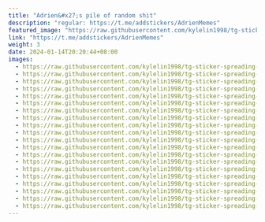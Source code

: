 ```yaml
---
title: "Adrien&#x27;s pile of random shit"
description: "regular: https://t.me/addstickers/AdrienMemes"
featured_image: "https://raw.githubusercontent.com/kylelin1998/tg-sticker-spreading-worldwide-images/main/img/316f9a33-3483-42ba-9d8d-6cfac9e29993.jpg"
link: "https://t.me/addstickers/AdrienMemes"
weight: 3
date: 2024-01-14T20:20:44+08:00
images:
  - https://raw.githubusercontent.com/kylelin1998/tg-sticker-spreading-worldwide-images/main/img/316f9a33-3483-42ba-9d8d-6cfac9e29993.jpg
  - https://raw.githubusercontent.com/kylelin1998/tg-sticker-spreading-worldwide-images/main/img/5407cf4f-b646-43e3-9a47-c577c3a8a7a3.jpg
  - https://raw.githubusercontent.com/kylelin1998/tg-sticker-spreading-worldwide-images/main/img/2e0a9f7e-9abf-4cb6-a1aa-23cfdf645216.jpg
  - https://raw.githubusercontent.com/kylelin1998/tg-sticker-spreading-worldwide-images/main/img/4111a718-9806-41a2-9652-e0bb7686ee85.jpg
  - https://raw.githubusercontent.com/kylelin1998/tg-sticker-spreading-worldwide-images/main/img/37963dd2-8935-4fdf-9332-b9b043070d1e.jpg
  - https://raw.githubusercontent.com/kylelin1998/tg-sticker-spreading-worldwide-images/main/img/dc081c3a-e609-4197-8ce4-da41c73bcaf7.jpg
  - https://raw.githubusercontent.com/kylelin1998/tg-sticker-spreading-worldwide-images/main/img/a7b513e1-8c9c-40cd-ba70-df62986b9a7a.jpg
  - https://raw.githubusercontent.com/kylelin1998/tg-sticker-spreading-worldwide-images/main/img/43bee498-f057-4f7f-a610-6093fd410db1.jpg
  - https://raw.githubusercontent.com/kylelin1998/tg-sticker-spreading-worldwide-images/main/img/93a2e893-50ef-4faa-a8f2-080ed6a1630d.jpg
  - https://raw.githubusercontent.com/kylelin1998/tg-sticker-spreading-worldwide-images/main/img/80ad5043-fbee-4a38-a4d4-ad12e76b8528.jpg
  - https://raw.githubusercontent.com/kylelin1998/tg-sticker-spreading-worldwide-images/main/img/e2771d42-779c-4d07-a883-bda18f733213.jpg
  - https://raw.githubusercontent.com/kylelin1998/tg-sticker-spreading-worldwide-images/main/img/c41ab07c-0aae-49bb-92c2-e194b9452e57.jpg
  - https://raw.githubusercontent.com/kylelin1998/tg-sticker-spreading-worldwide-images/main/img/b396ed87-807d-44a5-b170-3722b4803cbc.jpg
  - https://raw.githubusercontent.com/kylelin1998/tg-sticker-spreading-worldwide-images/main/img/c251d553-3fc7-45c7-b668-a592cbdc0baa.jpg
  - https://raw.githubusercontent.com/kylelin1998/tg-sticker-spreading-worldwide-images/main/img/4512eb33-d438-4387-ba4e-31b1f7946bf2.jpg
  - https://raw.githubusercontent.com/kylelin1998/tg-sticker-spreading-worldwide-images/main/img/847f6409-9721-4dd0-8c5b-e4a4aaeac055.jpg
  - https://raw.githubusercontent.com/kylelin1998/tg-sticker-spreading-worldwide-images/main/img/8031ec8b-104a-4217-b9d0-c4f68984863c.jpg
  - https://raw.githubusercontent.com/kylelin1998/tg-sticker-spreading-worldwide-images/main/img/aa4f12fe-96ef-48c3-ad75-12275c04db37.jpg
  - https://raw.githubusercontent.com/kylelin1998/tg-sticker-spreading-worldwide-images/main/img/d3b21200-0449-4bd2-a0d7-9d797142ae6b.jpg
  - https://raw.githubusercontent.com/kylelin1998/tg-sticker-spreading-worldwide-images/main/img/1ec6b484-1097-431b-ab47-8c41807637c4.jpg
---
```

